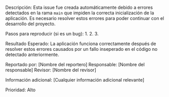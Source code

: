 Descripción: Esta issue fue creada automáticamente debido a errores detectados en la rama `main` que impiden la correcta inicialización de la aplicación. Es necesario resolver estos errores para poder continuar con el desarrollo del proyecto.

Pasos para reproducir (si es un bug):
1.
2.
3.

Resultado Esperado: La aplicación funciona correctamente después de resolver estos errores causados por un fallo inseperado en el código no detectado anteriormente.

Reportado por: [Nombre del reportero]
Responsable: [Nombre del responsable]
Revisor: [Nombre del revisor]

Información adicional: [Cualquier información adicional relevante]

Prioridad: Alto